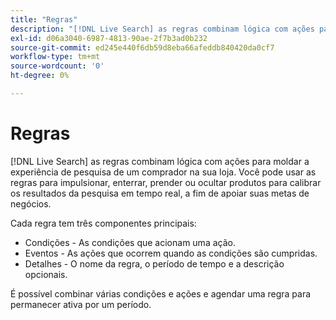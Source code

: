 ```yaml
---
title: "Regras"
description: "[!DNL Live Search] as regras combinam lógica com ações para moldar a experiência de compra."
exl-id: d06a3040-6987-4813-90ae-2f7b3ad0b232
source-git-commit: ed245e440f6db59d8eba66afeddb840420da0cf7
workflow-type: tm+mt
source-wordcount: '0'
ht-degree: 0%

---
```


# Regras

[!DNL Live Search] as regras combinam lógica com ações para moldar a experiência de pesquisa de um comprador na sua loja. Você pode usar as regras para impulsionar, enterrar, prender ou ocultar produtos para calibrar os resultados da pesquisa em tempo real, a fim de apoiar suas metas de negócios.

Cada regra tem três componentes principais:

* Condições - As condições que acionam uma ação.
* Eventos - As ações que ocorrem quando as condições são cumpridas.
* Detalhes - O nome da regra, o período de tempo e a descrição opcionais.

É possível combinar várias condições e ações e agendar uma regra para permanecer ativa por um período.
